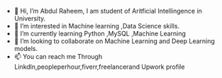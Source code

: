 - 👋 Hi, I’m Abdul Raheem, I am student of Aritficial Intellingence in University. 
- 👀 I’m interested in Machine learning ,Data Science skills.
- 🌱 I’m currently learning Python ,MySQL ,Machine Learning
- 💞️ I’m looking to collaborate on Machine Learning and Deep Learning models.
- 📫 You can reach me Through Linkdln,peopleperhour,fiverr,freelancerand Upwork profile
  

<!---
Abdul-AI-creator/Abdul-AI-creator is a ✨ special ✨ repository because its `README.md` (this file) appears on your GitHub profile.
You can click the Preview link to take a look at your changes.
--->
